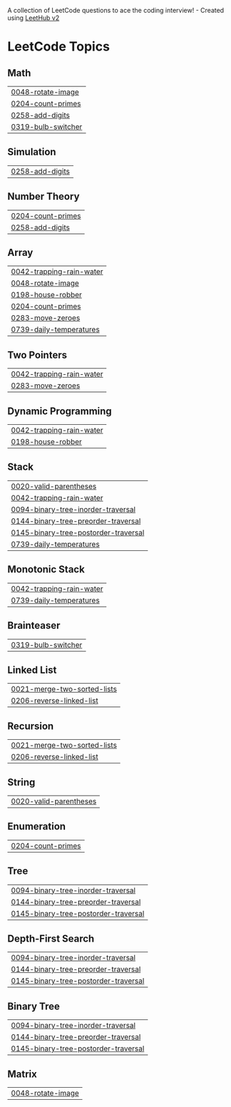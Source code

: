 A collection of LeetCode questions to ace the coding interview! - Created using [LeetHub v2](https://github.com/arunbhardwaj/LeetHub-2.0)
<!---LeetCode Topics Start-->
# LeetCode Topics
## Math
|  |
| ------- |
| [0048-rotate-image](https://github.com/saimanogna3005/Leetcode/tree/master/0048-rotate-image) |
| [0204-count-primes](https://github.com/saimanogna3005/Leetcode/tree/master/0204-count-primes) |
| [0258-add-digits](https://github.com/saimanogna3005/Leetcode/tree/master/0258-add-digits) |
| [0319-bulb-switcher](https://github.com/saimanogna3005/Leetcode/tree/master/0319-bulb-switcher) |
## Simulation
|  |
| ------- |
| [0258-add-digits](https://github.com/saimanogna3005/Leetcode/tree/master/0258-add-digits) |
## Number Theory
|  |
| ------- |
| [0204-count-primes](https://github.com/saimanogna3005/Leetcode/tree/master/0204-count-primes) |
| [0258-add-digits](https://github.com/saimanogna3005/Leetcode/tree/master/0258-add-digits) |
## Array
|  |
| ------- |
| [0042-trapping-rain-water](https://github.com/saimanogna3005/Leetcode/tree/master/0042-trapping-rain-water) |
| [0048-rotate-image](https://github.com/saimanogna3005/Leetcode/tree/master/0048-rotate-image) |
| [0198-house-robber](https://github.com/saimanogna3005/Leetcode/tree/master/0198-house-robber) |
| [0204-count-primes](https://github.com/saimanogna3005/Leetcode/tree/master/0204-count-primes) |
| [0283-move-zeroes](https://github.com/saimanogna3005/Leetcode/tree/master/0283-move-zeroes) |
| [0739-daily-temperatures](https://github.com/saimanogna3005/Leetcode/tree/master/0739-daily-temperatures) |
## Two Pointers
|  |
| ------- |
| [0042-trapping-rain-water](https://github.com/saimanogna3005/Leetcode/tree/master/0042-trapping-rain-water) |
| [0283-move-zeroes](https://github.com/saimanogna3005/Leetcode/tree/master/0283-move-zeroes) |
## Dynamic Programming
|  |
| ------- |
| [0042-trapping-rain-water](https://github.com/saimanogna3005/Leetcode/tree/master/0042-trapping-rain-water) |
| [0198-house-robber](https://github.com/saimanogna3005/Leetcode/tree/master/0198-house-robber) |
## Stack
|  |
| ------- |
| [0020-valid-parentheses](https://github.com/saimanogna3005/Leetcode/tree/master/0020-valid-parentheses) |
| [0042-trapping-rain-water](https://github.com/saimanogna3005/Leetcode/tree/master/0042-trapping-rain-water) |
| [0094-binary-tree-inorder-traversal](https://github.com/saimanogna3005/Leetcode/tree/master/0094-binary-tree-inorder-traversal) |
| [0144-binary-tree-preorder-traversal](https://github.com/saimanogna3005/Leetcode/tree/master/0144-binary-tree-preorder-traversal) |
| [0145-binary-tree-postorder-traversal](https://github.com/saimanogna3005/Leetcode/tree/master/0145-binary-tree-postorder-traversal) |
| [0739-daily-temperatures](https://github.com/saimanogna3005/Leetcode/tree/master/0739-daily-temperatures) |
## Monotonic Stack
|  |
| ------- |
| [0042-trapping-rain-water](https://github.com/saimanogna3005/Leetcode/tree/master/0042-trapping-rain-water) |
| [0739-daily-temperatures](https://github.com/saimanogna3005/Leetcode/tree/master/0739-daily-temperatures) |
## Brainteaser
|  |
| ------- |
| [0319-bulb-switcher](https://github.com/saimanogna3005/Leetcode/tree/master/0319-bulb-switcher) |
## Linked List
|  |
| ------- |
| [0021-merge-two-sorted-lists](https://github.com/saimanogna3005/Leetcode/tree/master/0021-merge-two-sorted-lists) |
| [0206-reverse-linked-list](https://github.com/saimanogna3005/Leetcode/tree/master/0206-reverse-linked-list) |
## Recursion
|  |
| ------- |
| [0021-merge-two-sorted-lists](https://github.com/saimanogna3005/Leetcode/tree/master/0021-merge-two-sorted-lists) |
| [0206-reverse-linked-list](https://github.com/saimanogna3005/Leetcode/tree/master/0206-reverse-linked-list) |
## String
|  |
| ------- |
| [0020-valid-parentheses](https://github.com/saimanogna3005/Leetcode/tree/master/0020-valid-parentheses) |
## Enumeration
|  |
| ------- |
| [0204-count-primes](https://github.com/saimanogna3005/Leetcode/tree/master/0204-count-primes) |
## Tree
|  |
| ------- |
| [0094-binary-tree-inorder-traversal](https://github.com/saimanogna3005/Leetcode/tree/master/0094-binary-tree-inorder-traversal) |
| [0144-binary-tree-preorder-traversal](https://github.com/saimanogna3005/Leetcode/tree/master/0144-binary-tree-preorder-traversal) |
| [0145-binary-tree-postorder-traversal](https://github.com/saimanogna3005/Leetcode/tree/master/0145-binary-tree-postorder-traversal) |
## Depth-First Search
|  |
| ------- |
| [0094-binary-tree-inorder-traversal](https://github.com/saimanogna3005/Leetcode/tree/master/0094-binary-tree-inorder-traversal) |
| [0144-binary-tree-preorder-traversal](https://github.com/saimanogna3005/Leetcode/tree/master/0144-binary-tree-preorder-traversal) |
| [0145-binary-tree-postorder-traversal](https://github.com/saimanogna3005/Leetcode/tree/master/0145-binary-tree-postorder-traversal) |
## Binary Tree
|  |
| ------- |
| [0094-binary-tree-inorder-traversal](https://github.com/saimanogna3005/Leetcode/tree/master/0094-binary-tree-inorder-traversal) |
| [0144-binary-tree-preorder-traversal](https://github.com/saimanogna3005/Leetcode/tree/master/0144-binary-tree-preorder-traversal) |
| [0145-binary-tree-postorder-traversal](https://github.com/saimanogna3005/Leetcode/tree/master/0145-binary-tree-postorder-traversal) |
## Matrix
|  |
| ------- |
| [0048-rotate-image](https://github.com/saimanogna3005/Leetcode/tree/master/0048-rotate-image) |
<!---LeetCode Topics End-->
